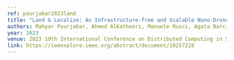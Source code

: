 ```yaml
---
ref: pourjabar2023land
title: "Land & Localize: An Infrastructure-free and Scalable Nano-Drones Swarm with UWB-based Localization"
authors: Mahyar Pourjabar, Ahmed AlKatheeri, Manuele Rusci, Agata Barcis, Vlad Niculescu, Eliseo Ferrante, Daniele Palossi, Luca Benini
year: 2023
venue: 2023 19th International Conference on Distributed Computing in Smart Systems and the Internet of Things (DCOSS-IoT)
link: https://ieeexplore.ieee.org/abstract/document/10257228
---
```

